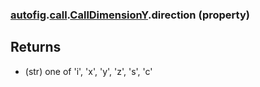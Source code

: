### [autofig](autofig.md).[call](autofig.call.md).[CallDimensionY](autofig.call.CallDimensionY.md).direction (property)




Returns
-------------
* (str) one of 'i', 'x', 'y', 'z', 's', 'c'

